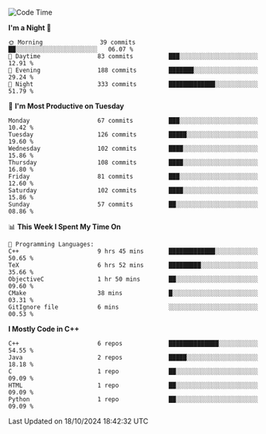 <!--START_SECTION:waka-->
![Code Time](http://img.shields.io/badge/Code%20Time-100%20hrs%2024%20mins-blue)

**I'm a Night 🦉** 

```text
🌞 Morning                39 commits          ██░░░░░░░░░░░░░░░░░░░░░░░   06.07 % 
🌆 Daytime                83 commits          ███░░░░░░░░░░░░░░░░░░░░░░   12.91 % 
🌃 Evening                188 commits         ███████░░░░░░░░░░░░░░░░░░   29.24 % 
🌙 Night                  333 commits         █████████████░░░░░░░░░░░░   51.79 % 
```
📅 **I'm Most Productive on Tuesday** 

```text
Monday                   67 commits          ███░░░░░░░░░░░░░░░░░░░░░░   10.42 % 
Tuesday                  126 commits         █████░░░░░░░░░░░░░░░░░░░░   19.60 % 
Wednesday                102 commits         ████░░░░░░░░░░░░░░░░░░░░░   15.86 % 
Thursday                 108 commits         ████░░░░░░░░░░░░░░░░░░░░░   16.80 % 
Friday                   81 commits          ███░░░░░░░░░░░░░░░░░░░░░░   12.60 % 
Saturday                 102 commits         ████░░░░░░░░░░░░░░░░░░░░░   15.86 % 
Sunday                   57 commits          ██░░░░░░░░░░░░░░░░░░░░░░░   08.86 % 
```


📊 **This Week I Spent My Time On** 

```text
💬 Programming Languages: 
C++                      9 hrs 45 mins       █████████████░░░░░░░░░░░░   50.65 % 
TeX                      6 hrs 52 mins       █████████░░░░░░░░░░░░░░░░   35.66 % 
ObjectiveC               1 hr 50 mins        ██░░░░░░░░░░░░░░░░░░░░░░░   09.60 % 
CMake                    38 mins             █░░░░░░░░░░░░░░░░░░░░░░░░   03.31 % 
GitIgnore file           6 mins              ░░░░░░░░░░░░░░░░░░░░░░░░░   00.53 % 
```

**I Mostly Code in C++** 

```text
C++                      6 repos             ██████████████░░░░░░░░░░░   54.55 % 
Java                     2 repos             █████░░░░░░░░░░░░░░░░░░░░   18.18 % 
C                        1 repo              ██░░░░░░░░░░░░░░░░░░░░░░░   09.09 % 
HTML                     1 repo              ██░░░░░░░░░░░░░░░░░░░░░░░   09.09 % 
Python                   1 repo              ██░░░░░░░░░░░░░░░░░░░░░░░   09.09 % 
```




 Last Updated on 18/10/2024 18:42:32 UTC
<!--END_SECTION:waka-->
